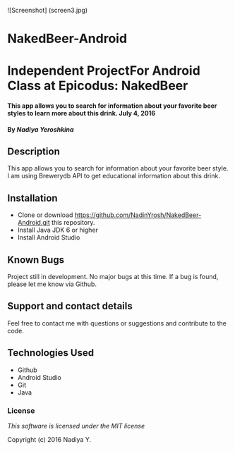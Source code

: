 ![Screenshot] (screen3.jpg)

# NakedBeer-Android

# Independent ProjectFor Android Class at Epicodus: NakedBeer

#### This app allows you to search for information about your favorite beer styles to learn more about this drink. July 4, 2016

#### By _Nadiya Yeroshkina_

## Description

This app allows you to search for information about your favorite beer style. I am using Brewerydb API to get educational information about this drink.


## Installation

* Clone or download https://github.com/NadinYrosh/NakedBeer-Android.git this repository.
* Install Java JDK 6 or higher
* Install Android Studio

## Known Bugs

Project still in development. No major bugs at this time.
If a bug is found, please let me know via Github.

## Support and contact details

Feel free to contact me with questions or suggestions and contribute to the code.

## Technologies Used

* Github
* Android Studio
* Git
* Java

### License

_This software is licensed under the MIT license_

Copyright (c) 2016 Nadiya Y.
